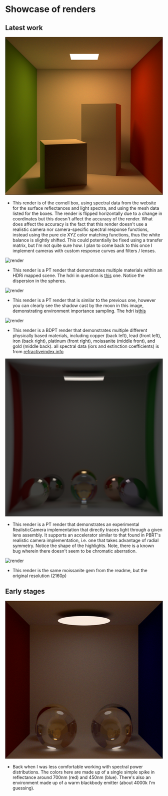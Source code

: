 # Showcase of renders

## Latest work

![render](./showcase/cornell_box_1080p.png)

* This render is of the cornell box, using spectral data from the website for the surface reflectances and light spectra, and using the mesh data listed for the boxes. The render is flipped horizontally due to a change in coordinates but this doesn't affect the accuracy of the render. What does affect the accuracy is the fact that this render doesn't use a realistic camera nor camera-specific spectral response functions, instead using the pure cie XYZ color matching functions, thus the white balance is slightly shifted. This could potentially be fixed using a transfer matrix, but I'm not quite sure how. I plan to come back to this once I implement cameras with custom response curves and filters / lenses.

![render](./showcase/PT__hdr_preview.jpg)

* This render is a PT render that demonstrates multiple materials within an HDRi mapped scene. The hdri in question is [this](https://polyhaven.com/a/kiara_1_dawn) one. Notice the dispersion in the spheres.

![render](./showcase/PT_moonlit_golf_1080p.png)

* This render is a PT render that is similar to the previous one, however you can clearly see the shadow cast by the moon in this image, demonstrating environment importance sampling. The hdri is[this](https://polyhaven.com/a/moonlit_golf)

![render](./showcase/cornell%20bdpt%20tonemapped.png)

* This render is a BDPT render that demonstrates multiple different physically based materials, including copper (back left), lead (front left), iron (back right), platinum (front right), moissanite (middle front), and gold (middle back). all spectral data (iors and extinction coefficients) is from [refractiveindex.info](https://refractiveindex.info)

![render](./showcase/realistic_camera.png)

* This render is a PT render that demonstrates an experimental RealisticCamera implementation that directly traces light through a given lens assembly. It supports an accelerator similar to that found in PBRT's realistic camera implementation, i.e. one that takes advantage of radial symmetry. Notice the shape of the highlights. Note, there is a known bug wherein there doesn't seem to be chromatic aberration.

![render](./showcase/moissanite_gem.png)

* This render is the same moissanite gem from the readme, but the original resolution (2160p)

## Early stages

![render](./showcase/early_stages/pt.png)

* Back when I was less comfortable working with spectral power distributions. The colors here are made up of a single simple spike in reflectance around 700nm (red) and 450nm (blue). There's also an environment made up of a warm blackbody emitter (about 4000k I'm guessing).
